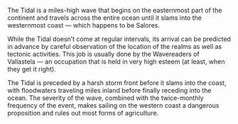 The Tidal is a miles-high wave that begins on the easternmost part of the continent and travels across the entire ocean until it slams into the westernmost coast — which happens to be Salores.

While the Tidal doesn’t come at regular intervals, its arrival can be predicted in advance by careful observation of the location of the realms as well as tectonic activities. This job is usually done by the Wavereaders of Vallastela — an occupation that is held in very high esteem (at least, when they get it right).

The Tidal is preceded by a harsh storm front before it slams into the coast, with floodwaters traveling miles inland before finally receding into the ocean. The severity of the wave, combined with the twice-monthly frequency of the event, makes sailing on the western coast a dangerous proposition and rules out most forms of agriculture.
